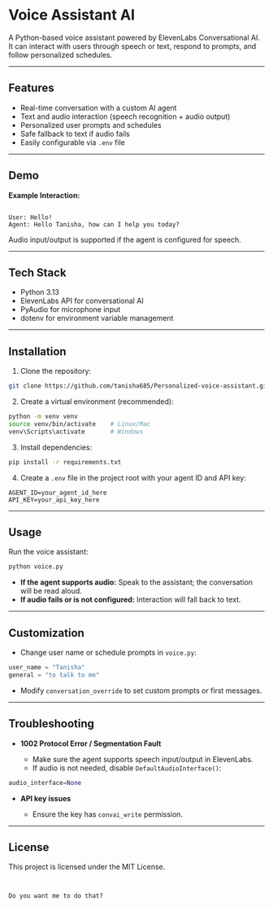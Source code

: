 
# Voice Assistant AI

A Python-based voice assistant powered by ElevenLabs Conversational AI. It can interact with users through speech or text, respond to prompts, and follow personalized schedules.

---

## Features

- Real-time conversation with a custom AI agent
- Text and audio interaction (speech recognition + audio output)
- Personalized user prompts and schedules
- Safe fallback to text if audio fails
- Easily configurable via `.env` file

---

## Demo

**Example Interaction:**

```

User: Hello!
Agent: Hello Tanisha, how can I help you today?

````

Audio input/output is supported if the agent is configured for speech.

---

## Tech Stack

- Python 3.13
- ElevenLabs API for conversational AI
- PyAudio for microphone input
- dotenv for environment variable management

---

## Installation

1. Clone the repository:

```bash
git clone https://github.com/tanisha685/Personalized-voice-assistant.git

````

2. Create a virtual environment (recommended):

```bash
python -m venv venv
source venv/bin/activate    # Linux/Mac
venv\Scripts\activate       # Windows
```

3. Install dependencies:

```bash
pip install -r requirements.txt
```

4. Create a `.env` file in the project root with your agent ID and API key:

```
AGENT_ID=your_agent_id_here
API_KEY=your_api_key_here
```

---

## Usage

Run the voice assistant:

```bash
python voice.py
```

* **If the agent supports audio:** Speak to the assistant; the conversation will be read aloud.
* **If audio fails or is not configured:** Interaction will fall back to text.

---

## Customization

* Change user name or schedule prompts in `voice.py`:

```python
user_name = "Tanisha"
general = "to talk to me"
```

* Modify `conversation_override` to set custom prompts or first messages.

---

## Troubleshooting

* **1002 Protocol Error / Segmentation Fault**

  * Make sure the agent supports speech input/output in ElevenLabs.
  * If audio is not needed, disable `DefaultAudioInterface()`:

```python
audio_interface=None
```

* **API key issues**

  * Ensure the key has `convai_write` permission.

---

## License

This project is licensed under the MIT License.

```


Do you want me to do that?
```
